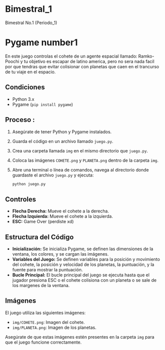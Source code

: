 # Bimestral_1
Bimestral No.1 (Periodo_1)

# Pygame number1

En este juego controlas el cohete de un agente espacial llamado: Ramko-Poochi y tu objetivo es escapar de latino america, pero no sera nada facil por que tendras que evitar colisionar con planetas que caen en el trancurso de tu viaje en el espacio.

## Condiciones

* Python 3.x
* Pygame (`pip install pygame`)

## Proceso :

1.  Asegúrate de tener Python y Pygame instalados.
2.  Guarda el código en un archivo llamado `juego.py`.
3.  Crea una carpeta llamada `img` en el mismo directorio que `juego.py`.
4.  Coloca las imágenes `COHETE.png` y `PLANETA.png` dentro de la carpeta `img`.
5.  Abre una terminal o línea de comandos, navega al directorio donde guardaste el archivo `juego.py` y ejecuta:

    ```bash
    python juego.py
    ```

## Controles

* **Flecha Derecha:** Mueve el cohete a la derecha.
* **Flecha Izquierda:** Mueve el cohete a la izquierda.
* **ESC:** Game Over (perdiste xd)

## Estructura del Código

* **Inicialización:** Se inicializa Pygame, se definen las dimensiones de la ventana, los colores, y se cargan las imágenes.
* **Variables del Juego:** Se definen variables para la posición y movimiento del cohete, la posición y velocidad de los planetas, la puntuación, y la fuente para mostrar la puntuación.
* **Bucle Principal:** El bucle principal del juego se ejecuta hasta que el jugador presiona ESC o el cohete colisiona con un planeta o se sale de los margenes de la ventana.

## Imágenes

El juego utiliza las siguientes imágenes:

* `img/COHETE.png`: Imagen del cohete.
* `img/PLANETA.png`: Imagen de los planetas.

Asegúrate de que estas imágenes estén presentes en la carpeta `img` para que el juego funcione correctamente.